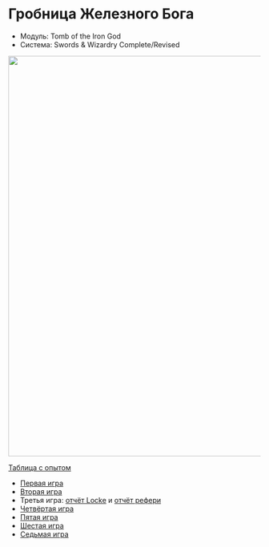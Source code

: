 # Гробница Железного Бога

- Модуль: Tomb of the Iron God
- Система: Swords & Wizardry Complete/Revised

<a href="https://github.com/user-attachments/assets/fb177e88-57e9-4f2d-8956-5642c741f0a7" title="By William McAusland (Outland Arts)">
	<img src="https://github.com/user-attachments/assets/fb177e88-57e9-4f2d-8956-5642c741f0a7" style="width:800px" />
</a>
<!--
	<a href="">
	<img src="" style="width:800px" />
</a>
-->

[Таблица с опытом](https://docs.google.com/spreadsheets/d/1yASl3147_2OGgwzrFAkhPH7Z5859nlPujHwvchcab9k/edit?usp=sharing)

- [Первая игра](./2024-05-05-game-1.md)
- [Вторая игра](./2024-05-11-game-2.md)
- Третья игра: [отчёт Locke](./2024-06-22-game-3.md) и [отчёт рефери](./2024-06-22-game-3--undefined.md)
- [Четвёртая игра](./2024-06-30-game-4.md)
- [Пятая игра](./2024-07-13-game-5.md)
- [Шестая игра](./2024-07-21-game-6.md)
- [Седьмая игра](./2024-07-27-game-7.md)
